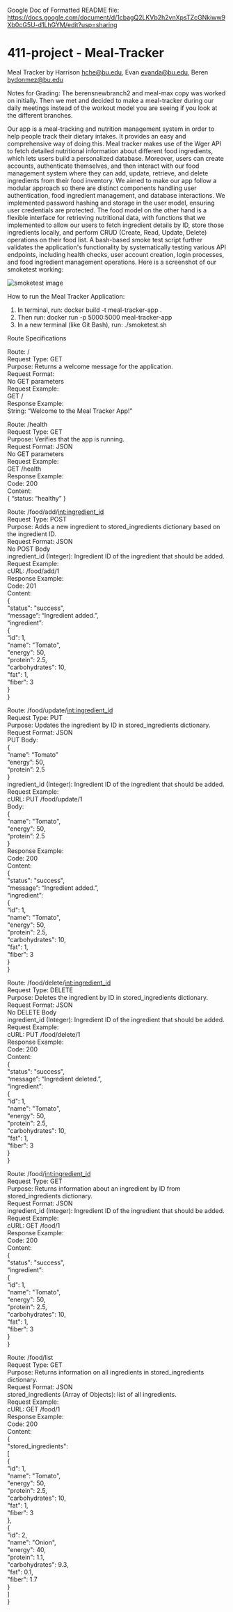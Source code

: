 Google Doc of Formatted README file: https://docs.google.com/document/d/1cbagQ2LKVb2h2vnXpsTZcGNkiww9Xb0cG5U-d1LhGYM/edit?usp=sharing

# 411-project    -    Meal-Tracker
Meal Tracker by
Harrison hche@bu.edu, 
Evan evanda@bu.edu,
Beren bydonmez@bu.edu

Notes for Grading: The berensnewbranch2 and meal-max copy was worked on initially. Then we met and decided to make a meal-tracker during our daily meetings instead of the workout model you are seeing if you look at the different branches. 

  Our app is a meal-tracking and nutrition management system in order to help people track their dietary intakes. It provides an easy and comprehensive way of doing this. Meal tracker makes use of the Wger API to fetch detailed nutritional information about different food ingredients, which lets users build a personalized database. Moreover, users can create accounts,  authenticate themselves, and then interact with our food management system where they can add, update, retrieve, and delete ingredients from their  food inventory. We aimed to make our app follow a modular approach so there are distinct components handling user authentication, food ingredient management, and database interactions. We implemented password hashing and storage in the user model, ensuring user credentials are protected. The food model on the other hand is a flexible interface for retrieving nutritional data, with functions that we implemented to  allow our users to fetch ingredient details by ID, store those ingredients locally, and perform  CRUD (Create, Read, Update, Delete) operations on their food list. A bash-based smoke test script further validates the application's functionality by systematically testing various API endpoints, including health checks, user account creation, login processes, and food ingredient management operations. Here is a screenshot of our smoketest working:

![smoketest image](smoketestscreenshotmealtracker.PNG)

How to run the Meal Tracker Application:
1. In terminal, run: docker build -t meal-tracker-app .
2. Then run: docker run -p 5000:5000 meal-tracker-app
3. In a new terminal (like Git Bash), run: ./smoketest.sh

Route Specifications

Route: / \
Request Type: GET \
Purpose: Returns a welcome message for the application. \
Request Format: \
No GET parameters \
Request Example: \
GET / \
Response Example: \
String: “Welcome to the Meal Tracker App!”

Route: /health \
Request Type: GET \
Purpose: Verifies that the app is running. \
Request Format: JSON \
No GET parameters \
Request Example: \
GET /health \
Response Example: \
Code: 200 \
Content: \
{ “status: “healthy” }

Route: /food/add/<int:ingredient_id> \
Request Type: POST \
Purpose: Adds a new ingredient to stored_ingredients dictionary based on the ingredient ID. \
Request Format: JSON \
No POST Body \
ingredient_id (Integer): Ingredient ID of the ingredient that should be added. \
Request Example: \
cURL: /food/add/1 \
Response Example: \
 Code: 201 \
 Content:  \
{ \
"status": "success", \
“message”: “Ingredient added.”, \
“ingredient”:  \
	{ \
		“id": 1, \
"name": "Tomato", \
"energy": 50, \
"protein": 2.5, \
"carbohydrates": 10, \
"fat": 1, \
"fiber": 3 \
} \
			}

Route: /food/update/<int:ingredient_id> \
Request Type: PUT \
Purpose: Updates the ingredient by ID in stored_ingredients dictionary. \
Request Format: JSON \
PUT Body: \
{ \
“name”: “Tomato” \
	“energy”: 50, \
	“protein”: 2.5 \
			} \
ingredient_id (Integer): Ingredient ID of the ingredient that should be added. \
Request Example: \
cURL: PUT /food/update/1 \
Body: \
{ \
"name": "Tomato", \
"energy": 50, \
“protein”: 2.5 \
} \
Response Example: \
 Code: 200 \
 Content:  \
{ \
"status": "success", \
“message”: “Ingredient added.”, \
“ingredient”:  \
	{ \
		“id": 1, \
"name": "Tomato", \
"energy": 50, \
"protein": 2.5, \
"carbohydrates": 10, \
"fat": 1, \
"fiber": 3 \
} \
			}

Route: /food/delete/<int:ingredient_id> \
Request Type: DELETE \
Purpose: Deletes the ingredient by ID in stored_ingredients dictionary. \
Request Format: JSON \
No DELETE Body \
ingredient_id (Integer): Ingredient ID of the ingredient that should be added. \
Request Example: \
cURL: PUT /food/delete/1 \
Response Example: \
 Code: 200 \
 Content:  \
{ \
"status": "success", \
“message”: “Ingredient deleted.”, \
“ingredient”:  \
	{ \
		“id": 1, \
"name": "Tomato", \
"energy": 50, \
"protein": 2.5, \
"carbohydrates": 10, \
"fat": 1, \
"fiber": 3 \
} \
			}

Route: /food/<int:ingredient_id> \
Request Type: GET \
Purpose: Returns information about an ingredient by ID from stored_ingredients dictionary. \
Request Format: JSON \
ingredient_id (Integer): Ingredient ID of the ingredient that should be added. \
Request Example: \
cURL: GET /food/1 \
Response Example: \
 Code: 200 \
 Content:  \
{ \
"status": "success", \
“ingredient”:  \
	{ \
		“id": 1, \
"name": "Tomato", \
"energy": 50, \
"protein": 2.5, \
"carbohydrates": 10, \
"fat": 1, \
"fiber": 3 \
} \
			}

Route: /food/list \
Request Type: GET \
Purpose: Returns information on all ingredients in stored_ingredients dictionary. \
Request Format: JSON \
stored_ingredients (Array of Objects): list of all ingredients. \
Request Example: \
cURL: GET /food/1 \
Response Example: \
 Code: 200 \
 Content:  \
{ \
"stored_ingredients": \
[ \
{ \
"id": 1, \
"name": "Tomato", \
"energy": 50, \
"protein": 2.5, \
"carbohydrates": 10, \
"fat": 1, \
"fiber": 3 \
}, \
{ \
"id": 2, \
"name": "Onion", \
"energy": 40, \
"protein": 1.1, \
"carbohydrates": 9.3, \
"fat": 0.1, \
"fiber": 1.7 \
} \
] \
}



